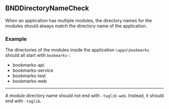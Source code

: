 ## BNDDirectoryNameCheck

When an application has multiple modules, the directory names for the modules
should always match the directory name of the application.

### Example

The directories of the modules inside the application
`\apps\bookmarks` should all start with `bookmarks-`:

* bookmarks-api
* bookmarks-service
* bookmarks-test
* bookmarks-web

---

A module directory name should not end with `-taglib-web`. Instead, it should
end with `-taglib`.